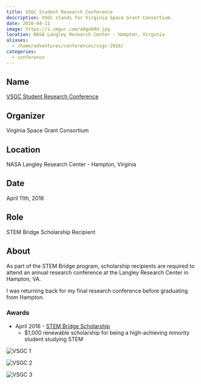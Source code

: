 ```yaml
---
title: VSGC Student Research Conference
description: VSGC stands for Virginia Space Grant Consortium.
date: 2016-04-11
image: https://i.imgur.com/a9ge69d.jpg
location: NASA Langley Research Center - Hampton, Virginia
aliases:
  - /home/adventures/conferences/vsgc-2016/
categories:
  - conference
---
```


## Name

[VSGC Student Research Conference](https://www.vsgc.odu.edu/src/ "VSGC Student Research Conference")

## Organizer

Virginia Space Grant Consortium

## Location

NASA Langley Research Center - Hampton, Virginia

## Date

April 11th, 2016

## Role

STEM Bridge Scholarship Recipient

## About

As part of the STEM Bridge program, scholarship recipients are required to attend an annual research conference at the Langley Research Center in Hampton, VA.

I was returning back for my final research conference before graduating from Hampton.

### Awards

- April 2016 - [STEM Bridge Scholarship](https://vsgc.odu.edu/awardees/20152016/)
  - $1,000 renewable scholarship for being a high-achieving minority student studying STEM

![VSGC 1](https://i.imgur.com/qPFExn3.jpg)

![VSGC 2](https://i.imgur.com/V6xIRzT.jpg)

![VSGC 3](https://i.imgur.com/hyODocf.jpg)
